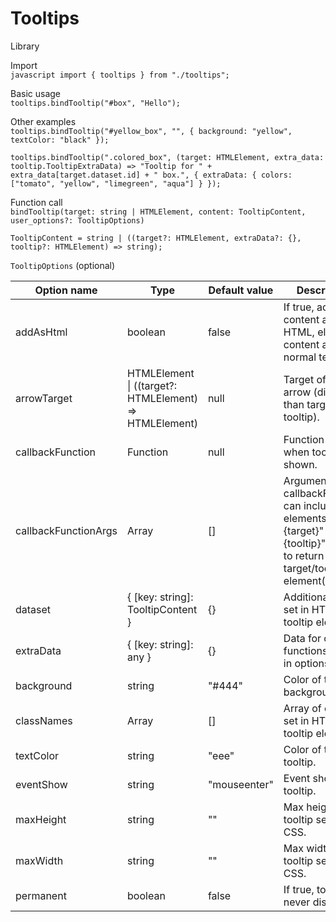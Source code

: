 # Tooltips

Library

Import<br/>
`javascript
import { tooltips } from "./tooltips";`

Basic usage<br/>
`tooltips.bindTooltip("#box", "Hello");`

Other examples<br/>
`tooltips.bindTooltip("#yellow_box", "", { background: "yellow", textColor: "black" });`

`tooltips.bindTooltip(".colored_box", (target: HTMLElement, extra_data: tooltip.TooltipExtraData) =>
    "Tooltip for " + extra_data[target.dataset.id] + " box.",
    { extraData: { colors: ["tomato", "yellow", "limegreen", "aqua"] } });`
    
Function call<br/>
`bindTooltip(target: string | HTMLElement, content: TooltipContent, user_options?: TooltipOptions)`

`TooltipContent = string | ((target?: HTMLElement, extraData?: {}, tooltip?: HTMLElement) => string);`

`TooltipOptions` (optional)

| Option name         | Type                    | Default value     | Description                                             |
| ------------------- | ----------------------- |------------------ | ------------------------------------------------------- |
| addAsHtml           | boolean                 | false             | If true, adds content as HTML, else adds content as normal text. |
| arrowTarget         | HTMLElement \| ((target?: HTMLElement) => HTMLElement) | null | Target of tooltip arrow (different than target of tooltip). |
| callbackFunction    | Function                | null              | Function to call when tooltip is shown.                 |
| callbackFunctionArgs| Array<any>              | []                | Arguments for callbackFunction; can include elements "{target}" and/or "{tooltip}" in order to return target/tooltip element(s). |
| dataset             | { [key: string]: TooltipContent } | {}      | Additional data to set in HTML tooltip element.         |
| extraData           | { [key: string]: any }  | {}                | Data for other functions passed in options.             |
| background          | string                  | "#444"            | Color of tooltip background.                            |
| classNames          | Array<string>           | []                | Array of classes set in HTML tooltip element.           |
| textColor           | string                  | "eee"             | Color of text in tooltip.                               |
| eventShow           | string                  | "mouseenter"      | Event showing tooltip.                                  |
| maxHeight           | string                  | ""                | Max height of tooltip set in CSS.                       |
| maxWidth            | string                  | ""                | Max width of tooltip set in CSS.                        |
| permanent           | boolean                 | false             | If true, tooltip will never disappear.                  | 
  
